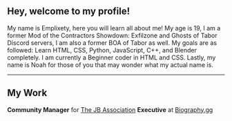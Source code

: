 ## Hey, welcome to my profile!
My name is Emplixety, here you will learn all about me! My age is 19, I am a former Mod of the Contractors Showdown: Exfilzone and Ghosts of Tabor Discord servers, I am also a former BOA of Tabor as well. My goals are as followed: Learn HTML, CSS, Python, JavaScript, C++, and Blender completely. I am currently a Beginner coder in HTML and CSS. Lastly, my name is Noah for those of you that may wonder what my actual name is.

---

## My Work

**Community Manager** for [The JB Association](https://github.com/The-JB-Association)
**Executive** at [Biography.gg](https://biography.gg/)
